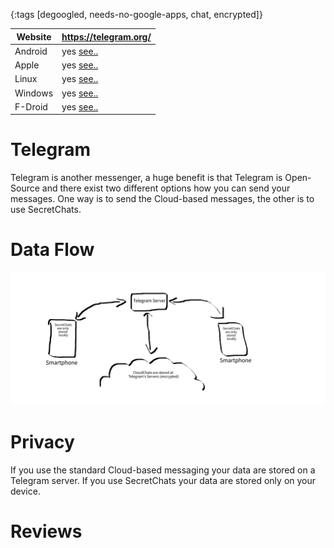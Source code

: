 {:tags [degoogled, needs-no-google-apps, chat, encrypted]}

| Website | https://telegram.org/                         |
|---------|-----------------------------------------------|
| Android | yes [see..](https://telegram.org/apps)   |
| Apple   | yes [see..](https://telegram.org/apps)   |
| Linux   | yes [see..](https://telegram.org/apps)   |
| Windows | yes [see..](https://telegram.org/apps)   |
| F-Droid | yes [see..](https://f-droid.org/en/packages/org.telegram.messenger/) |

# Telegram

Telegram is another messenger, a huge benefit is that Telegram is Open-Source and there exist two different options how you can send your messages. One way is to send the Cloud-based messages, the other is to use SecretChats.

# Data Flow

![](img/TelegramDataFlow.svg)

# Privacy

If you use the standard Cloud-based messaging your data are stored on a Telegram server. If you use SecretChats your data are stored only on your device.

# Reviews
